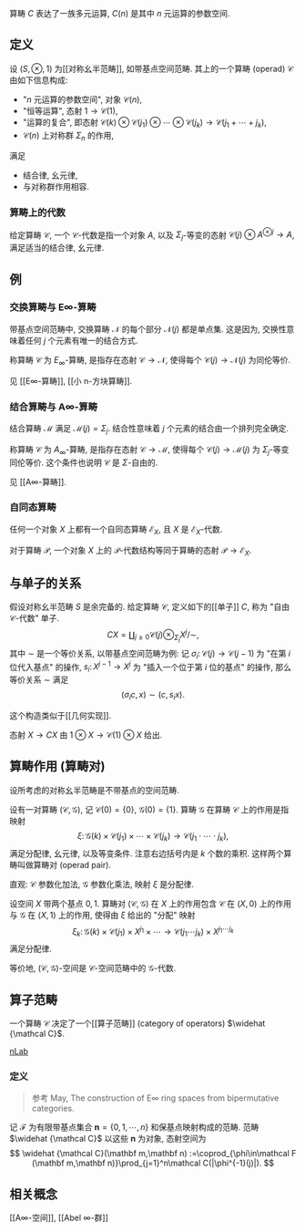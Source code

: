 
算畴 $C$ 表达了一族多元运算, $C(n)$ 是其中 $n$ 元运算的参数空间.

## 定义

设 $(S,\otimes,1)$ 为[[对称幺半范畴]], 如带基点空间范畴. 其上的一个算畴 (operad) $\mathcal C$ 由如下信息构成:

- "$n$ 元运算的参数空间", 对象 $\mathcal C(n)$,
- "恒等运算", 态射 $1\to \mathcal C(1)$,
- "运算的复合", 即态射 $\mathcal C(k)\otimes \mathcal C(j_1)\otimes\cdots\otimes \mathcal C(j_k)\to \mathcal C(j_1+\cdots+j_k)$,
- $\mathcal C(n)$ 上对称群 $\Sigma_n$ 的作用,

满足

- 结合律, 幺元律,
- 与对称群作用相容.

### 算畴上的代数

给定算畴 $\mathcal C$, 一个 $\mathcal C$-代数是指一个对象 $A$, 以及 $\Sigma_j$-等变的态射 $\mathcal C(j)\otimes A^{\otimes j}\to A$, 满足适当的结合律, 幺元律.

## 例

### 交换算畴与 E∞-算畴

带基点空间范畴中, 交换算畴 $\mathcal N$ 的每个部分 $\mathcal N(j)$ 都是单点集. 这是因为, 交换性意味着任何 $j$ 个元素有唯一的结合方式.

称算畴 $\mathcal C$ 为 $E_\infty$-算畴, 是指存在态射 $\mathcal C\to\mathcal N$, 使得每个 $\mathcal C(j)\to\mathcal N(j)$ 为同伦等价.

见 [[E∞-算畴]], [[小 n-方块算畴]].
### 结合算畴与 A∞-算畴

结合算畴 $\mathcal M$ 满足 $\mathcal M(j)=\Sigma_j$. 结合性意味着 $j$ 个元素的结合由一个排列完全确定.

称算畴 $\mathcal C$ 为 $A_\infty$-算畴, 是指存在态射 $\mathcal C\to\mathcal M$, 使得每个 $\mathcal C(j)\to\mathcal M(j)$ 为 $\Sigma_j$-等变同伦等价. 这个条件也说明 $\mathcal C$ 是 $\Sigma$-自由的.

见 [[A∞-算畴]].
### 自同态算畴

任何一个对象 $X$ 上都有一个自同态算畴 $\mathcal {E}_X$, 且 $X$ 是 $\mathcal {E}_X$-代数.

对于算畴 $\mathcal P$, 一个对象 $X$ 上的 $\mathcal P$-代数结构等同于算畴的态射 $\mathcal P\to\mathcal {E}_X$.

## 与单子的关系

假设对称幺半范畴 $S$ 是余完备的. 给定算畴 $\mathcal C$, 定义如下的[[单子]] $C$, 称为 "自由 $\mathcal C$-代数" 单子.
$$
CX=\coprod_{j\geq 0} \mathcal C(j)\otimes_{\Sigma_j}X^j\big/\sim,
$$
其中 $\sim$ 是一个等价关系, 以带基点空间范畴为例: 记 $\sigma_i\colon \mathcal C(j)\to\mathcal C(j-1)$ 为 "在第 $i$ 位代入基点" 的操作, $s_i\colon X^{j-1}\to X^j$ 为 "插入一个位于第 $i$ 位的基点" 的操作, 那么等价关系 $\sim$ 满足
$$
(\sigma_i c,x) \sim (c,s_ix).
$$

这个构造类似于[[几何实现]].

态射 $X\to CX$ 由 $1\otimes X\to \mathcal C(1)\otimes X$ 给出.

## 算畴作用 (算畴对)

设所考虑的对称幺半范畴是不带基点的空间范畴.

设有一对算畴 $(\mathcal C,\mathcal G)$, 记 $\mathcal C(0)=\{0\}$, $\mathcal G(0)=\{1\}$. 算畴 $\mathcal G$ 在算畴 $\mathcal C$ 上的作用是指映射
$$
\xi\colon \mathcal G(k)\times \mathcal C(j_1)\times\cdots\times \mathcal C(j_k) \to\mathcal C(j_1\cdot\cdots\cdot j_k),
$$
满足分配律, 幺元律, 以及等变条件. 注意右边括号内是 $k$ 个数的乘积. 这样两个算畴叫做算畴对 (operad pair).

直观: $\mathcal C$ 参数化加法, $\mathcal G$ 参数化乘法, 映射 $\xi$ 是分配律.

设空间 $X$ 带两个基点 $0,1$. 算畴对 $(\mathcal C,\mathcal G)$ 在 $X$ 上的作用包含 $\mathcal C$ 在 $(X,0)$ 上的作用与 $\mathcal G$ 在 $(X,1)$ 上的作用, 使得由 $\xi$ 给出的 "分配" 映射
$$
\xi_k\colon \mathcal G(k)\times \mathcal C(j_1)\times X^{j_1}\times\cdots\to \mathcal C(j_1\cdots j_k)\times X^{j_1\cdots j_k}
$$
满足分配律.

等价地, $(\mathcal C,\mathcal G)$-空间是 $\mathcal C$-空间范畴中的 $\mathcal G$-代数.

## 算子范畴

一个算畴 $\mathcal C$ 决定了一个[[算子范畴]] (category of operators) $\widehat {\mathcal C}$.

[nLab](https://ncatlab.org/nlab/show/category+of+operators)
### 定义

> 参考 May, The construction of E∞ ring spaces from bipermutative categories.

记 $\mathcal F$ 为有限带基点集合 $\mathbf n=\{0,1,\cdots,n\}$ 和保基点映射构成的范畴. 范畴 $\widehat {\mathcal C}$ 以这些 $\mathbf n$ 为对象, 态射空间为
$$
\widehat {\mathcal C}(\mathbf m,\mathbf n) :=\coprod_{\phi\in\mathcal F (\mathbf m,\mathbf n)}\prod_{j=1}^n\mathcal C(|\phi^{-1}(j)|).
$$

## 相关概念

[[A∞-空间]], [[Abel ∞-群]]